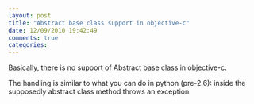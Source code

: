 ```yaml
---
layout: post
title: "Abstract base class support in objective-c"
date: 12/09/2010 19:42:49
comments: true
categories: 
---
```


Basically, there is no support of Abstract base class in objective-c.


The handling is similar to what you can do in python (pre-2.6): inside the supposedly abstract class method throws an exception.

